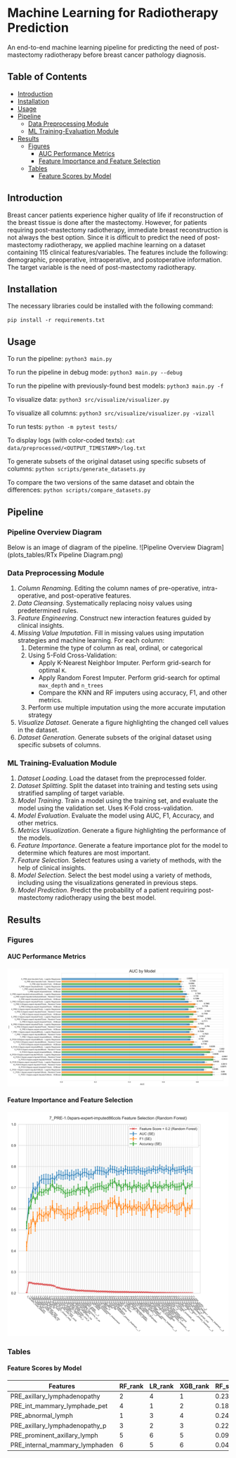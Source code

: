 # Machine Learning for Radiotherapy Prediction
An end-to-end machine learning pipeline for predicting the need of post-mastectomy radiotherapy before breast cancer pathology diagnosis.

## Table of Contents
* [Introduction](#introduction)
* [Installation](#installation)
* [Usage](#usage)
* [Pipeline](#pipeline)
    * [Data Preprocessing Module](#data-preprocessing-module)
    * [ML Training-Evaluation Module](#ml-training-evaluation-module)
* [Results](#results)
    * [Figures](#figures)
        * [AUC Performance Metrics](#auc-performance-metrics)
        * [Feature Importance and Feature Selection](#feature-importance-and-feature-selection)
    * [Tables](#tables)
        * [Feature Scores by Model](#feature-scores-by-model)

## Introduction
Breast cancer patients experience higher quality of life if reconstruction of the breast tissue is done after the mastectomy. However, for patients requiring post-mastectomy radiotherapy, immediate breast reconstruction is not always the best option.
Since it is difficult to predict the need of post-mastectomy radiotherapy, we applied machine learning on a dataset containing 115 clinical features/variables. The features include the following: demographic, preoperative, intraoperative, and postoperative information. The target variable is the need of post-mastectomy radiotherapy.

## Installation
The necessary libraries could be installed with the following command:

`pip install -r requirements.txt` 

## Usage

To run the pipeline: `python3 main.py`

To run the pipeline in debug mode: `python3 main.py --debug`

To run the pipeline with previously-found best models: `python3 main.py -f `

To visualize data: `python3 src/visualize/visualizer.py`

To visualize all columns: `python3 src/visualize/visualizer.py -vizall`

To run tests: `python -m pytest tests/`

To display logs (with color-coded texts):
`cat data/preprocessed/<OUTPUT_TIMESTAMP>/log.txt`

To generate subsets of the original dataset using specific subsets of columns: `python scripts/generate_datasets.py`

To compare the two versions of the same dataset and obtain the differences: `python scripts/compare_datasets.py`

## Pipeline 

### Pipeline Overview Diagram
Below is an image of diagram of the pipeline.
![Pipeline Overview Diagram](plots_tables/RTx Pipeline Diagram.png)
### Data Preprocessing Module
1. *Column Renaming*. Editing the column names of pre-operative, intra-operative, and post-operative features.
2. *Data     Cleansing*. Systematically replacing noisy values using predetermined rules.
3. *Feature Engineering*. Construct new interaction features guided by clinical insights.
4. *Missing Value Imputation*. Fill in missing values using imputation strategies and machine learning. For each column:
    1. Determine the type of column as real, ordinal, or categorical
    2. Using 5-Fold Cross-Validation:
        * Apply K-Nearest Neighbor Imputer. Perform grid-search for optimal `K`.
        * Apply Random Forest Imputer. Perform grid-search for optimal `max_depth` and `n_trees`
        * Compare the KNN and RF imputers using accuracy, F1, and other metrics.
    5. Perform use multiple imputation using the more accurate imputation strategy
5. *Visualize Dataset*. Generate a figure highlighting the changed cell values in the dataset.
6. *Dataset Generation*. Generate subsets of the original dataset using specific subsets of columns.

### ML Training-Evaluation Module
1. *Dataset Loading*. Load the dataset from the preprocessed folder.
2. *Dataset Splitting*. Split the dataset into training and testing sets using stratified sampling of target variable.
3. *Model Training*. Train a model using the training set, and evaluate the model using the validation set. Uses K-Fold cross-validation.
4. *Model Evaluation*. Evaluate the model using AUC, F1, Accuracy, and other metrics.
5. *Metrics Visualization*. Generate a figure highlighting the performance of the models.
6. *Feature Importance*. Generate a feature importance plot for the model to determine which features are most important.
7. *Feature Selection*. Select features using a variety of methods, with the help of clinical insights.
8. *Model Selection*. Select the best model using a variety of methods, including using the visualizations generated in previous steps.
9. *Model Prediction*. Predict the probability of a patient requiring post-mastectomy radiotherapy using the best model.


## Results


### Figures

#### AUC Performance Metrics
![AUC Performance Metrics](README_figures/AUC_full_axis.png)


#### Feature Importance and Feature Selection
![Feature Selection Plot](README_figures/7_PRE-1.0spars-expert-imputed86cols_top_features_metrics.png)

### Tables

#### Feature Scores by Model
| Features                          | RF\_rank | LR\_rank | XGB\_rank | RF\_score | LR\_score | XGB\_score | Rank\_Product^(1/3) | Rank\_Product\_Rank |
| --------------------------------- | -------- | -------- | --------- | --------- | --------- | ---------- | ------------------- | ------------------- |
| PRE\_axillary\_lymphadenopathy    | 2        | 4        | 1         | 0.23      | 0.48      | 0.36       | 2                   | 1                   |
| PRE\_int\_mammary\_lymphade\_pet  | 4        | 1        | 2         | 0.18      | 1.07      | 0.22       | 2                   | 2                   |
| PRE\_abnormal\_lymph              | 1        | 3        | 4         | 0.24      | 0.58      | 0.14       | 2.29                | 3                   |
| PRE\_axillary\_lymphadenopathy\_p | 3        | 2        | 3         | 0.22      | 0.59      | 0.15       | 2.62                | 4                   |
| PRE\_prominent\_axillary\_lymph   | 5        | 6        | 5         | 0.09      | 0.08      | 0.07       | 5.31                | 5                   |
| PRE\_internal\_mammary\_lymphaden | 6        | 5        | 6         | 0.04      | 0.32      | 0.05       | 5.65                | 6                   |

